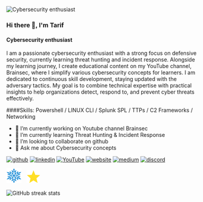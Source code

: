 ![Cybersecurity enthusiast](https://yt3.googleusercontent.com/gPkv9XaSIqzamt2xDMGB3PUb1LZ1D7H6mc1cYKesxzw___bxHIoOIYqqgI63O04D8D75dfN6=w1060-fcrop64=1,00005a57ffffa5a8-k-c0xffffffff-no-nd-rj)

### Hi there 👋, I'm Tarif
#### Cybersecurity enthusiast

I am a passionate cybersecurity enthusiast with a strong focus on defensive security, currently learning threat hunting and incident response.
Alongside my learning journey, I create educational content on my YouTube channel, Brainsec, where I simplify various cybersecurity concepts for learners.
I am dedicated to continuous skill development, staying updated with the adversary tactics.
My goal is to combine technical expertise with practical insights to help organizations detect, respond to, and prevent cyber threats effectively.

####Skills: 
Powershell / LINUX CLI / Splunk SPL / TTPs / C2 Frameworks / Networking


- 🔭 I’m currently working on Youtube channel Brainsec 
- 🌱 I’m currently learning Threat Hunting & Incident Response 
- 👯 I’m looking to collaborate on github 
- 💬 Ask me about Cybersecurity concepts 



[<img src='https://cdn.jsdelivr.net/npm/simple-icons@3.0.1/icons/github.svg' alt='github' height='40'>](https://github.com/sami-tarif)  [<img src='https://cdn.jsdelivr.net/npm/simple-icons@3.0.1/icons/linkedin.svg' alt='linkedin' height='40'>](https://www.linkedin.com/in/sami-tarif-633340327/)  [<img src='https://cdn.jsdelivr.net/npm/simple-icons@3.0.1/icons/youtube.svg' alt='YouTube' height='40'>](https://www.youtube.com/channel/Brainsec-114)  [<img src='https://cdn.jsdelivr.net/npm/simple-icons@3.0.1/icons/icloud.svg' alt='website' height='40'>](https://sami-tarif.medium.com/)  [<img src='https://cdn.jsdelivr.net/npm/simple-icons@3.0.1/icons/medium.svg' alt='medium' height='40'>](https://medium.com/@sami-tarif)  [<img src='https://cdn.jsdelivr.net/npm/simple-icons@3.0.1/icons/discord.svg' alt='discord' height='40'>](samyen7234)  

<a href='https://archiveprogram.github.com/'><img src='https://raw.githubusercontent.com/acervenky/animated-github-badges/master/assets/acbadge.gif' width='40' height='40'></a> <a href='https://stars.github.com/'><img src='https://raw.githubusercontent.com/acervenky/animated-github-badges/master/assets/starbadge.gif' width='35' height='35'></a> 

![GitHub streak stats](https://streak-stats.demolab.com/?user=sami-tarif)  

